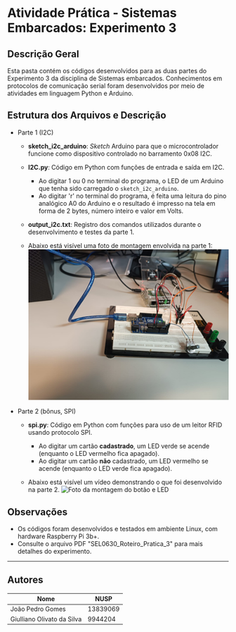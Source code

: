 # Atividade Prática - Sistemas Embarcados: Experimento 3

## Descrição Geral
Esta pasta contém os códigos desenvolvidos para as duas partes do Experimento 3 da disciplina de Sistemas embarcados. Conhecimentos em protocolos de comunicação serial foram desenvolvidos por meio de atividades em linguagem Python e Arduino.

## Estrutura dos Arquivos e Descrição
- Parte 1 (I2C)
  - **sketch_i2c_arduino**: *Sketch* Arduino para que o microcontrolador funcione como dispositivo controlado no barramento 0x08 I2C. 
  - **I2C.py**: Código em Python com funções de entrada e saída em I2C.
    - Ao digitar 1 ou 0 no terminal do programa, o LED de um Arduino que tenha sido carregado o `sketch_i2c_arduino`.
    - Ao digitar 'r' no terminal do programa, é feita uma leitura do pino analógico A0 do Arduino e o resultado é impresso na tela em forma de 2 bytes, número inteiro e valor em Volts.
  - **output_i2c.txt**: Registro dos comandos utilizados durante o desenvolvimento e testes da parte 1.
  
  - Abaixo está visível uma foto de montagem envolvida na parte 1:
![Foto da montagem do botão e LED](imagens/part1.jpeg)


- Parte 2 (bônus, SPI)
  - **spi.py**: Código em Python com funções para uso de um leitor RFID usando protocolo SPI.
    - Ao digitar um cartão **cadastrado**, um LED verde se acende (enquanto o LED vermelho fica apagado).
    - Ao digitar um cartão **não** cadastrado, um LED vermelho se acende (enquanto o LED verde fica apagado).
  
  - Abaixo está visível um vídeo demonstrando o que foi desenvolvido na parte 2.
![Foto da montagem do botão e LED](imagens/part2.gif)


## Observações
- Os códigos foram desenvolvidos e testados em ambiente Linux, com hardware Raspberry Pi 3b+.
- Consulte o arquivo PDF "SEL0630_Roteiro_Pratica_3" para mais detalhes do experimento.

---

## Autores

| Nome                        | NUSP     |
|-----------------------------|----------|
| João Pedro Gomes            | 13839069 |
| Giulliano Olivato da Silva  | 9944204  |


